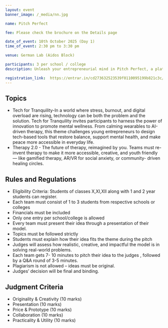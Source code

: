 ```yaml
---
layout: event
banner_image: /_media/nn.jpg

name: Pitch Perfect

fee: Please check the brochure on the Details page

date_of_event: 10th October 2025 (Day 1)
time_of_event: 2:30 pm to 3:30 pm

venue: German Lab (Aidos Block)

participants: 3 per school / college
description: Unleash your entrepreneurial mind in Pitch Perfect, a platform to present creative and enterprising business ideas that will promote mental health awareness, healing and personal growth. Teams will have to create Power Point presentations on innovative proposals on the topics mentioned below. Each team will get 7 to 10 minutes to present their creative ideas to the judges.

registration_link:  https://entrar.in/cd273632523539f0110095199b821c3c/onlineRegistrationConclave/3
---
```


## Topics
- ⁠Tech for Tranquility-In a world where stress, burnout, and digital overload are rising, technology can be both the problem and the solution. Tech for Tranquility invites participants to harness the power of innovation to promote mental wellness. From calming wearables to AI-driven therapy, this theme challenges young entrepreneurs to design tech-based tools that restore balance, support mental health, and make peace more accessible in everyday life.
- ⁠Therapy 2.0 - The future of therapy, reimagined by you. Teams must re-invent therapy to make it more accessible, creative, and youth friendly — like gamified therapy, AR/VR for social anxiety, or community- driven healing circles.


## Rules and Regulations
- Eligibility Criteria: Students of classes X,XI,XII along with 1 and 2 year students can register.
- Each team must consist of 1 to 3 students from respective schools or colleges
- Financials must be included
- Only one entry per school/college is allowed
- Every team must present their idea through a presentation of their model.
- Topics must be followed strictly
- Students must explain how their idea fits the theme during the pitch
- Judges will assess how realistic, creative, and impactful the model is in solving real-world problems.
- Each team gets 7- 10 minutes to pitch their idea to the judges , followed by a Q&A round of 3-5 minutes.
- Plagiarism is not allowed – ideas must be original.
- Judges’ decision will be final and binding.


## Judgment Criteria
- ⁠Originality & Creativity (10 marks)
- Presentation (10 marks)
- ⁠Price & Prototype (10 marks)
- ⁠Collaboration (10 marks)
- ⁠Practicality & Utility (10 marks)